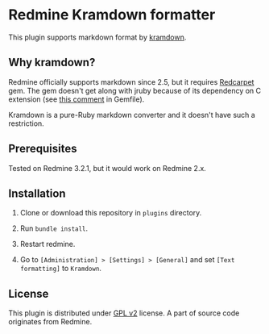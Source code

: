 Redmine Kramdown formatter
=====================================

This plugin supports markdown format by [kramdown](http://kramdown.gettalong.org/).


Why kramdown?
-------------

Redmine officially supports markdown since 2.5, but it requires [Redcarpet](https://github.com/vmg/redcarpet) gem.
The gem doesn't get along with jruby because of its dependency on C extension
(see [this comment](https://github.com/redmine/redmine/blob/master/Gemfile#L45) in Gemfile).

Kramdown is a pure-Ruby markdown converter and it doesn't have such a restriction.


Prerequisites
--------------

Tested on Redmine 3.2.1, but it would work on Redmine 2.x.


Installation
------------

1. Clone or download this repository in `plugins` directory.

2. Run `bundle install`.

3. Restart redmine.

4. Go to `[Administration] > [Settings] > [General]` and set `[Text formatting]` to `Kramdown`.


License
-------

This plugin is distributed under [GPL v2](http://www.gnu.org/licenses/old-licenses/gpl-2.0.txt) license.
A part of source code originates from Redmine.

